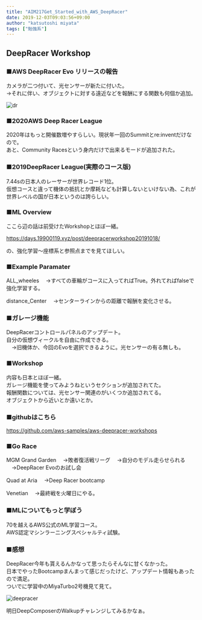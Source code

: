 ```yaml
---
title: "AIM217Get_Started_with_AWS_DeepRacer"
date: 2019-12-03T09:03:56+09:00
author: "katsutoshi miyata"
tags: ["勉強系"]
---
```


## DeepRacer Workshop
### ■**AWS DeepRacer Evo** リリースの報告

カメラが二つ付いて、光センサーが新たに付いた。  
→それに伴い、オブジェクトに対する遠近などを報酬にする関数も何個か追加。

![dr](../../img/dr.jpg)

### ■2020AWS Deep Racer League
2020年はもっと開催数増やすらしい。現状年一回のSummitとre:inventだけなので。  
あと、Community Racesという身内だけで出来るモードが追加された。

### ■2019DeepRacer League(実際のコース版)
7.44sの日本人のレーサーが世界レコード1位。  
仮想コースと違って機体の抵抗とか摩耗なども計算しないといけない為、これが世界レベルの国が日本というのは誇らしい。

### ■ML Overview
ここら辺の話は前受けたWorkshopとほぼ一緒。

https://days.19900119.xyz/post/deepracerworkshop20191018/

の、強化学習～座標系と参照点までを見てほしい。

### ■Example Paramater
ALL_wheeles
　→すべての車輪がコースに入ってればTrue。外れてればfalseで強化学習する。

distance_Center
　→センターラインからの距離で報酬を変化させる。

### ■ガレージ機能
DeepRacerコントロールパネルのアップデート。  
自分の仮想ヴィークルを自由に作成できる。  
　→旧機体か、今回のEvoを選択できるように。光センサーの有る無しも。

### ■Workshop
内容も日本とほぼ一緒。  
ガレージ機能を使ってみようねというセクションが追加されてた。  
報酬関数については、光センサー関連のがいくつか追加されてる。  
オブジェクトから近いとか遠いとか。

### ■githubはこちら
https://github.com/aws-samples/aws-deepracer-workshops

### ■Go Race
MGM Grand Garden
　→敗者復活戦リーグ
　→自分のモデル走らせられる
　→DeepRacer Evoのお試し会

Quad at Aria
　→Deep Racer bootcamp

Venetian
　→最終戦を火曜日にやる。

### ■MLについてもっと学ぼう
70を越えるAWS公式のML学習コース。  
AWS認定マシンラーニングスペシャルティ試験。

### ■感想
DeepRacer今年も貰えるんかなって思ったらそんなに甘くなかった。  
日本でやったBootcampまんまって感じだったけど、アップデート情報もあったので満足。  
ついでに学習中のMiyaTurbo2号機見て見て。

![deepracer](../../img/deepracer.gif)

明日DeepComposerのWalkupチャレンジしてみるかなぁ。